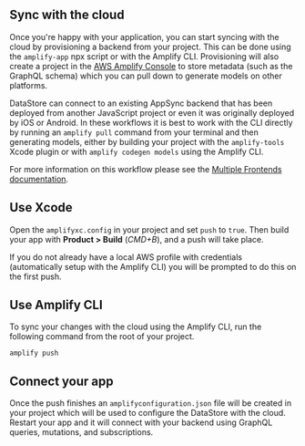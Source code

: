 ## Sync with the cloud

Once you're happy with your application, you can start syncing with the cloud by provisioning a backend from your project. This can be done using the `amplify-app` npx script or with the Amplify CLI. Provisioning will also create a project in the [AWS Amplify Console](https://aws.amazon.com/amplify/console/) to store metadata (such as the GraphQL schema) which you can pull down to generate models on other platforms.

DataStore can connect to an existing AppSync backend that has been deployed from another JavaScript project or even it was originally deployed by iOS or Android. In these workflows it is best to work with the CLI directly by running an `amplify pull` command from your terminal and then generating models, either by building your project with the `amplify-tools` Xcode plugin or with `amplify codegen models` using the Amplify CLI.

For more information on this workflow please see the [Multiple Frontends documentation](/cli/start).

## Use Xcode

Open the `amplifyxc.config` in your project and set `push` to `true`. Then build your app with **Product > Build** (*CMD+B*), and a push will take place.

If you do not already have a local AWS profile with credentials (automatically setup with the Amplify CLI) you will be prompted to do this on the first push.

## Use Amplify CLI

To sync your changes with the cloud using the Amplify CLI, run the following command from the root of your project.

```
amplify push
```

## Connect your app

Once the push finishes an `amplifyconfiguration.json` file will be created in your project which will be used to configure the DataStore with the cloud. Restart your app and it will connect with your backend using GraphQL queries, mutations, and subscriptions.
